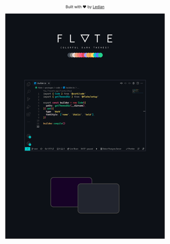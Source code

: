 <p align="center">
  <sub>Built with ❤︎ by <a href="https://ledian63s.github.io/">Ledian</a>
  <br/>
</p>
<div align="center">
  <img alt="flate logo" src="https://github.com/Ledian63S/flate-next/blob/master/assets/banner.png"/>
</div>
